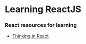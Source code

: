 Learning ReactJS
==============

### React resources for learning

- [Thinking in React](http://facebook.github.io/react/docs/thinking-in-react.html)
